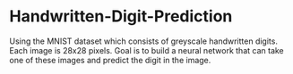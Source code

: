 # Handwritten-Digit-Prediction
Using the MNIST dataset which consists of greyscale handwritten digits. Each image is 28x28 pixels.  Goal is to build a neural network that can take one of these images and predict the digit in the image. 
